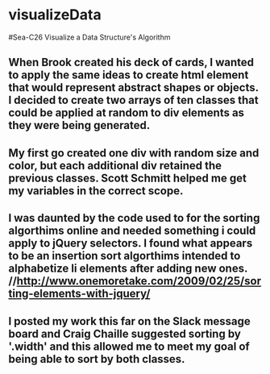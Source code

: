 # visualizeData
#Sea-C26 Visualize a Data Structure's Algorithm
## When Brook created his deck of cards, I wanted to apply the same ideas to create html element that would represent abstract shapes or objects. I decided to create two arrays of ten classes that could be applied at random to div elements as they were being generated. 
## My first go created one div with random size and color, but each additional div retained the previous classes. Scott Schmitt helped me get my variables in the correct scope. 
## I was daunted by the code used to for the sorting algorthims online and needed something i could apply to jQuery selectors. I found what appears to be an insertion sort algorthims intended to alphabetize li elements after adding new ones. //http://www.onemoretake.com/2009/02/25/sorting-elements-with-jquery/  
## I posted my work this far on the Slack message board and Craig Chaille suggested sorting by '.width' and this allowed me to meet my goal of being able to sort by both classes. 

